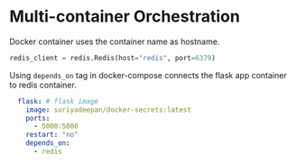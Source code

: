 # Multi-container Orchestration


Docker container uses the container name as hostname. 

```python
redis_client = redis.Redis(host="redis", port=6379)
```

Using `depends_on` tag in docker-compose connects the flask app container to redis container.


```yml
  flask: # flask image
    image: suriyadeepan/docker-secrets:latest
    ports:
      - 5000:5000
    restart: "no"
    depends_on:
      - redis
```